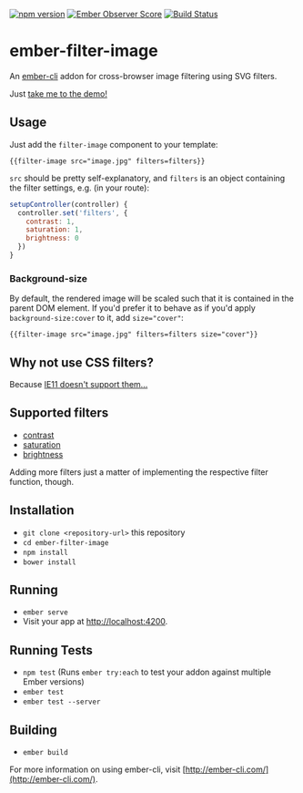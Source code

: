 [![npm version](https://badge.fury.io/js/ember-filter-image.svg)](https://badge.fury.io/js/ember-filter-image)
[![Ember Observer Score](http://emberobserver.com/badges/ember-filter-image.svg)](http://emberobserver.com/addons/ember-filter-image)
[![Build Status](https://travis-ci.org/adfinis-sygroup/ember-filter-image.svg?branch=master)](https://travis-ci.org/adfinis-sygroup/ember-filter-image)

# ember-filter-image

An [ember-cli](http://www.ember-cli.com) addon for cross-browser image filtering using SVG filters.

Just [take me to the demo!](https://adfinis-sygroup.github.io/ember-filter-image/)

## Usage

Just add the `filter-image` component to your template:
```
{{filter-image src="image.jpg" filters=filters}}
```
`src` should be pretty self-explanatory, and `filters` is an object containing the filter settings, e.g. (in your route):
```javascript
setupController(controller) {
  controller.set('filters', {
    contrast: 1,
    saturation: 1,
    brightness: 0
  })
}
```

### Background-size
By default, the rendered image will be scaled such that it is contained in the parent DOM element. If you'd prefer it to behave as if you'd apply `background-size:cover` to it, add `size="cover"`:
```
{{filter-image src="image.jpg" filters=filters size="cover"}}
```

## Why not use CSS filters?

Because [IE11 doesn't support them...](http://caniuse.com/#feat=css-filters)

## Supported filters
* [contrast](https://developer.mozilla.org/en/docs/Web/CSS/filter#contrast(amount))
* [saturation](https://developer.mozilla.org/en/docs/Web/CSS/filter#grayscale(amount))
* [brightness](https://developer.mozilla.org/en/docs/Web/CSS/filter#brightness(amount))

Adding more filters just a matter of implementing the respective filter function, though.

## Installation

* `git clone <repository-url>` this repository
* `cd ember-filter-image`
* `npm install`
* `bower install`

## Running

* `ember serve`
* Visit your app at [http://localhost:4200](http://localhost:4200).

## Running Tests

* `npm test` (Runs `ember try:each` to test your addon against multiple Ember versions)
* `ember test`
* `ember test --server`

## Building

* `ember build`

For more information on using ember-cli, visit [http://ember-cli.com/](http://ember-cli.com/).
